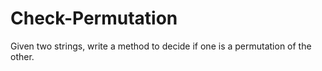 # Check-Permutation
Given two strings, write a method to decide if one is a permutation of the other.
